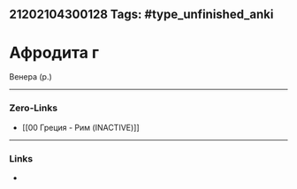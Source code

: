 21202104300128
Tags: #type_unfinished_anki 
---
# Афродита г

Венера (р.)

---
### Zero-Links
- [[00 Греция - Рим (INACTIVE)]]
---
### Links
-